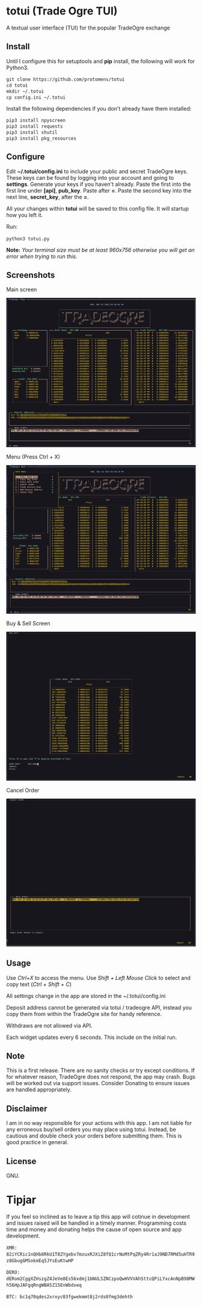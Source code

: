 # totui (Trade Ogre TUI)
A textual user interface (TUI) for the popular TradeOgre exchange

## Install
Until I configure this for setuptools and **pip** install, the following will work for Python3.

```
git clone https://github.com/protomens/totui
cd totui
mkdir ~/.totui
cp config.ini ~/.totui
```


Install the following dependencies if you don't already have them installed:

```
pip3 install npyscreen
pip3 install requests
pip3 install shutil
pip3 install pkg_resources
```

## Configure

Edit **~/.totui/config.ini** to include your public and secret TradeOgre keys. These keys can be found by logging into your account and going to **settings**. Generate your keys if you haven't already. Paste the first into the first line under **[api]**,  **pub_key**. Paste after **=**. Paste the second key into the next line, **secret_key**, after the **=**.

All your changes within **totui** will be saved to this config file. It will startup how you left it.

Run:

`python3 totui.py`

**Note:** *Your terminal size must be at least 960x756 otherwise you will get an error when trying to run this.* 

## Screenshots

Main screen

![Main Screen](./img/totui5.png)

Menu (Press Ctrl + X)

![Menu](./img/totui6.png)

Buy & Sell Screen

![Buy,Sell](./img/totui7.png)

Cancel Order

![Cancel Order](./img/totui8.png)

## Usage

Use *Ctrl+X* to access the menu. Use *Shift + Left Mouse Click* to select and copy text (*Ctrl + Shift + C*)

All settings change in the app are stored in the ~/.totui/config.ini

Deposit address cannot be generated via totui / tradeogre API, instead you copy them from within the TradeOgre site for handy reference. 

Withdraws are not allowed via API.

Each widget updates every 6 seconds. This include on the initial run. 

## Note
This is a first release. There are no sanity checks or try except conditions. If for whatever reason, TradeOgre does not respond, the app may crash. Bugs will be worked out via support issues. Consider Donating to ensure issues are handled appropriately. 

## Disclaimer

I am in no way responsible for your actions with this app. I am not liable for any erroneous buy/sell orders you may place using totui. Instead, be cautious and double check your orders before submitting them. This is good practice in general.

## License

GNU. 

# Tipjar

If you feel so inclined as to leave a tip this app will cotinue in development and issues raised will be handled in a timely manner. Programming costs time and money and donating helps the cause of open source and app development. 

`XMR: 82iYCRic1nQHb8RkU1T8ZYgebv7mzuxRJXiZ8fQ1crNoMtPqZRy4Rr1aJ9ND7RMd5uHTR9z8GbugGMSokmEq5JYsEuKtwHP`

`DERO: dERom2CggXZHszgZ4JeVe8Es56xdmj1bNULSZNCzpoQwHVVVAhSttcQPiLYxcAnNpB98MWh56HpJAFgqRngWBA5Z15EnWbdxeq`

`BTC: bc1q70qdes2xrxyc03fgwekmmt8j2rds0fmg3dehth`




